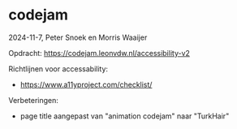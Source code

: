 # codejam
2024-11-7, Peter Snoek en Morris Waaijer


Opdracht: https://codejam.leonvdw.nl/accessibility-v2

Richtlijnen voor accessability:
- https://www.a11yproject.com/checklist/ 


Verbeteringen:
- page title aangepast van "animation codejam" naar "TurkHair"
